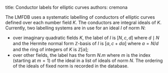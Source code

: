 title: Conductor labels for elliptic curves
authors:
    cremona

The LMFDB uses a systematic labelling of <a knowl="lmfdb/ec.conductor">conductors</a> of elliptic curves defined over each number field $K$.  The conductors are integral ideals of $K$.  Currently, two labelling systems are in use for an ideal $I$ of norm $N$:

- over imaginary quadratic fields $K$, the label of $I$ is $[N,c,d]$ where $d\mid N$ and the Hermite normal form $\mathbb{Z}$-basis of $I$ is $[a,c+d\alpha]$ where $a=N/d$ and the ring of integers of $K$ is $\mathbb{Z}[\alpha]$;
- over other fields, the label has the form $N.m$ where $m$ is the index (starting at $m=1$) of the ideal in a list of ideals of norm $N$.  The ordering of the ideals of fixed norm is recorded in the database.
